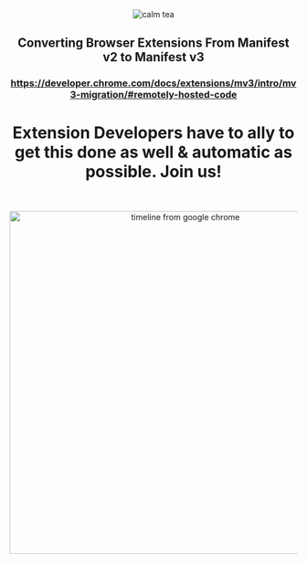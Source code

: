 
<div align="center"> <img alt="calm tea" src="https://user-images.githubusercontent.com/25022245/134731283-fa5aac7c-ecb4-4c1e-8a87-65ad52f3776e.png">                             
  <h2>  Converting Browser Extensions From Manifest v2 to Manifest v3</h2>

### https://developer.chrome.com/docs/extensions/mv3/intro/mv3-migration/#remotely-hosted-code

# Extension Developers have to ally to get this done as well & automatic as possible. Join us!
 
<br><br><img alt="timeline from google chrome" width="600px" src="https://user-images.githubusercontent.com/25022245/134730996-f61d85fe-9513-427e-ac5d-af1c246c03f4.png" >

 </div>
